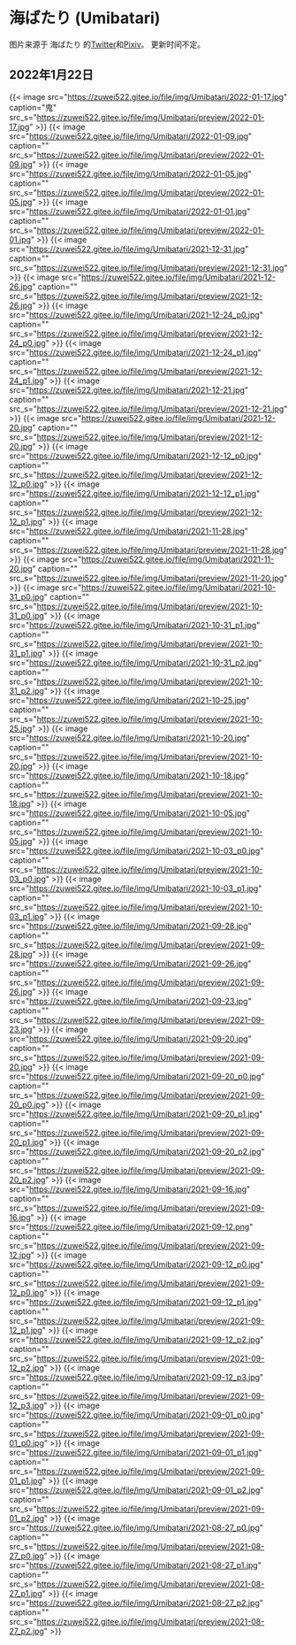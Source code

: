 # 海ばたり (Umibatari)

图片来源于 海ばたり 的[Twitter](https://twitter.com/Umibatari)和[Pixiv](https://www.pixiv.net/users/18187890)。
更新时间不定。
<!--more-->
## 2022年1月22日
{{< image src="https://zuwei522.gitee.io/file/img/Umibatari/2022-01-17.jpg" caption="鬼" src_s="https://zuwei522.gitee.io/file/img/Umibatari/preview/2022-01-17.jpg" >}}
{{< image src="https://zuwei522.gitee.io/file/img/Umibatari/2022-01-09.jpg" caption="" src_s="https://zuwei522.gitee.io/file/img/Umibatari/preview/2022-01-09.jpg" >}}
{{< image src="https://zuwei522.gitee.io/file/img/Umibatari/2022-01-05.jpg" caption="" src_s="https://zuwei522.gitee.io/file/img/Umibatari/preview/2022-01-05.jpg" >}}
{{< image src="https://zuwei522.gitee.io/file/img/Umibatari/2022-01-01.jpg" caption="" src_s="https://zuwei522.gitee.io/file/img/Umibatari/preview/2022-01-01.jpg" >}}
{{< image src="https://zuwei522.gitee.io/file/img/Umibatari/2021-12-31.jpg" caption="" src_s="https://zuwei522.gitee.io/file/img/Umibatari/preview/2021-12-31.jpg" >}}
{{< image src="https://zuwei522.gitee.io/file/img/Umibatari/2021-12-26.jpg" caption="" src_s="https://zuwei522.gitee.io/file/img/Umibatari/preview/2021-12-26.jpg" >}}
{{< image src="https://zuwei522.gitee.io/file/img/Umibatari/2021-12-24_p0.jpg" caption="" src_s="https://zuwei522.gitee.io/file/img/Umibatari/preview/2021-12-24_p0.jpg" >}}
{{< image src="https://zuwei522.gitee.io/file/img/Umibatari/2021-12-24_p1.jpg" caption="" src_s="https://zuwei522.gitee.io/file/img/Umibatari/preview/2021-12-24_p1.jpg" >}}
{{< image src="https://zuwei522.gitee.io/file/img/Umibatari/2021-12-21.jpg" caption="" src_s="https://zuwei522.gitee.io/file/img/Umibatari/preview/2021-12-21.jpg" >}}
{{< image src="https://zuwei522.gitee.io/file/img/Umibatari/2021-12-20.jpg" caption="" src_s="https://zuwei522.gitee.io/file/img/Umibatari/preview/2021-12-20.jpg" >}}
{{< image src="https://zuwei522.gitee.io/file/img/Umibatari/2021-12-12_p0.jpg" caption="" src_s="https://zuwei522.gitee.io/file/img/Umibatari/preview/2021-12-12_p0.jpg" >}}
{{< image src="https://zuwei522.gitee.io/file/img/Umibatari/2021-12-12_p1.jpg" caption="" src_s="https://zuwei522.gitee.io/file/img/Umibatari/preview/2021-12-12_p1.jpg" >}}
{{< image src="https://zuwei522.gitee.io/file/img/Umibatari/2021-11-28.jpg" caption="" src_s="https://zuwei522.gitee.io/file/img/Umibatari/preview/2021-11-28.jpg" >}}
{{< image src="https://zuwei522.gitee.io/file/img/Umibatari/2021-11-20.jpg" caption="" src_s="https://zuwei522.gitee.io/file/img/Umibatari/preview/2021-11-20.jpg" >}}
{{< image src="https://zuwei522.gitee.io/file/img/Umibatari/2021-10-31_p0.jpg" caption="" src_s="https://zuwei522.gitee.io/file/img/Umibatari/preview/2021-10-31_p0.jpg" >}}
{{< image src="https://zuwei522.gitee.io/file/img/Umibatari/2021-10-31_p1.jpg" caption="" src_s="https://zuwei522.gitee.io/file/img/Umibatari/preview/2021-10-31_p1.jpg" >}}
{{< image src="https://zuwei522.gitee.io/file/img/Umibatari/2021-10-31_p2.jpg" caption="" src_s="https://zuwei522.gitee.io/file/img/Umibatari/preview/2021-10-31_p2.jpg" >}}
{{< image src="https://zuwei522.gitee.io/file/img/Umibatari/2021-10-25.jpg" caption="" src_s="https://zuwei522.gitee.io/file/img/Umibatari/preview/2021-10-25.jpg" >}}
{{< image src="https://zuwei522.gitee.io/file/img/Umibatari/2021-10-20.jpg" caption="" src_s="https://zuwei522.gitee.io/file/img/Umibatari/preview/2021-10-20.jpg" >}}
{{< image src="https://zuwei522.gitee.io/file/img/Umibatari/2021-10-18.jpg" caption="" src_s="https://zuwei522.gitee.io/file/img/Umibatari/preview/2021-10-18.jpg" >}}
{{< image src="https://zuwei522.gitee.io/file/img/Umibatari/2021-10-05.jpg" caption="" src_s="https://zuwei522.gitee.io/file/img/Umibatari/preview/2021-10-05.jpg" >}}
{{< image src="https://zuwei522.gitee.io/file/img/Umibatari/2021-10-03_p0.jpg" caption="" src_s="https://zuwei522.gitee.io/file/img/Umibatari/preview/2021-10-03_p0.jpg" >}}
{{< image src="https://zuwei522.gitee.io/file/img/Umibatari/2021-10-03_p1.jpg" caption="" src_s="https://zuwei522.gitee.io/file/img/Umibatari/preview/2021-10-03_p1.jpg" >}}
{{< image src="https://zuwei522.gitee.io/file/img/Umibatari/2021-09-28.jpg" caption="" src_s="https://zuwei522.gitee.io/file/img/Umibatari/preview/2021-09-28.jpg" >}}
{{< image src="https://zuwei522.gitee.io/file/img/Umibatari/2021-09-26.jpg" caption="" src_s="https://zuwei522.gitee.io/file/img/Umibatari/preview/2021-09-26.jpg" >}}
{{< image src="https://zuwei522.gitee.io/file/img/Umibatari/2021-09-23.jpg" caption="" src_s="https://zuwei522.gitee.io/file/img/Umibatari/preview/2021-09-23.jpg" >}}
{{< image src="https://zuwei522.gitee.io/file/img/Umibatari/2021-09-20.jpg" caption="" src_s="https://zuwei522.gitee.io/file/img/Umibatari/preview/2021-09-20.jpg" >}}
{{< image src="https://zuwei522.gitee.io/file/img/Umibatari/2021-09-20_p0.jpg" caption="" src_s="https://zuwei522.gitee.io/file/img/Umibatari/preview/2021-09-20_p0.jpg" >}}
{{< image src="https://zuwei522.gitee.io/file/img/Umibatari/2021-09-20_p1.jpg" caption="" src_s="https://zuwei522.gitee.io/file/img/Umibatari/preview/2021-09-20_p1.jpg" >}}
{{< image src="https://zuwei522.gitee.io/file/img/Umibatari/2021-09-20_p2.jpg" caption="" src_s="https://zuwei522.gitee.io/file/img/Umibatari/preview/2021-09-20_p2.jpg" >}}
{{< image src="https://zuwei522.gitee.io/file/img/Umibatari/2021-09-16.jpg" caption="" src_s="https://zuwei522.gitee.io/file/img/Umibatari/preview/2021-09-16.jpg" >}}
{{< image src="https://zuwei522.gitee.io/file/img/Umibatari/2021-09-12.png" caption="" src_s="https://zuwei522.gitee.io/file/img/Umibatari/preview/2021-09-12.jpg" >}}
{{< image src="https://zuwei522.gitee.io/file/img/Umibatari/2021-09-12_p0.jpg" caption="" src_s="https://zuwei522.gitee.io/file/img/Umibatari/preview/2021-09-12_p0.jpg" >}}
{{< image src="https://zuwei522.gitee.io/file/img/Umibatari/2021-09-12_p1.jpg" caption="" src_s="https://zuwei522.gitee.io/file/img/Umibatari/preview/2021-09-12_p1.jpg" >}}
{{< image src="https://zuwei522.gitee.io/file/img/Umibatari/2021-09-12_p2.jpg" caption="" src_s="https://zuwei522.gitee.io/file/img/Umibatari/preview/2021-09-12_p2.jpg" >}}
{{< image src="https://zuwei522.gitee.io/file/img/Umibatari/2021-09-12_p3.jpg" caption="" src_s="https://zuwei522.gitee.io/file/img/Umibatari/preview/2021-09-12_p3.jpg" >}}
{{< image src="https://zuwei522.gitee.io/file/img/Umibatari/2021-09-01_p0.jpg" caption="" src_s="https://zuwei522.gitee.io/file/img/Umibatari/preview/2021-09-01_p0.jpg" >}}
{{< image src="https://zuwei522.gitee.io/file/img/Umibatari/2021-09-01_p1.jpg" caption="" src_s="https://zuwei522.gitee.io/file/img/Umibatari/preview/2021-09-01_p1.jpg" >}}
{{< image src="https://zuwei522.gitee.io/file/img/Umibatari/2021-09-01_p2.jpg" caption="" src_s="https://zuwei522.gitee.io/file/img/Umibatari/preview/2021-09-01_p2.jpg" >}}
{{< image src="https://zuwei522.gitee.io/file/img/Umibatari/2021-08-27_p0.jpg" caption="" src_s="https://zuwei522.gitee.io/file/img/Umibatari/preview/2021-08-27_p0.jpg" >}}
{{< image src="https://zuwei522.gitee.io/file/img/Umibatari/2021-08-27_p1.jpg" caption="" src_s="https://zuwei522.gitee.io/file/img/Umibatari/preview/2021-08-27_p1.jpg" >}}
{{< image src="https://zuwei522.gitee.io/file/img/Umibatari/2021-08-27_p2.jpg" caption="" src_s="https://zuwei522.gitee.io/file/img/Umibatari/preview/2021-08-27_p2.jpg" >}}


